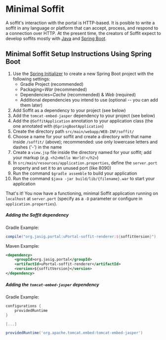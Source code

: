 
# Minimal Soffit

A soffit's interaction with the portal is HTTP-based.  It is posible to write a
soffit in any language or platform that can accept, process, and respond to a
connection over HTTP.  At the present time, the creators of Soffit expect to
develop soffits mostly with [Java][] and [Spring Boot][].

## Minimal Soffit Setup Instructions Using Spring Boot

1. Use the [Spring Initializer][] to create a new Spring Boot project with the
   following settings:
    * Gradle Project (recommended)
    * Packaging=*War* (recommended)
    * Dependencies=*Cache* (recommended) & *Web* (required)
    * Additional dependencies you intend to use (optional -- you can add them
      later)
1. Add Soffit as a dependency to your project (see below)
1. Add the `tomcat-embed-jasper` dependency to your project (see below)
1. Add the `@SoffitApplication` annotation to your application class (the one
   annotated with `@SpringBootApplication`)
1. Create the directory path `src/main/webapp/WEB-INF/soffit/`
1. Choose a name for your soffit and create a directory with that name inside
   `/soffit/` (above);  recommended:  use only lowercase letters and dashes
   ('-') in the name
1. Create a `view.jsp` file inside the directory named for your soffit;  add
   your markup (_e.g._ `<h2>Hello World!</h2>`)
1. In `src/main/resources/application.properties`, define the `server.port`
   property and set it to an unused port (like 8090)
1. Run the command `$gradle assemble` to build your application
1. Run the command `$java -jar build/lib/{filename}.war` to start your
   application

That's it!  You now have a functioning, minimal Soffit application running on
`localhost` at `server.port` (specify as a `-D` parameter or configure in
`application.properties`).

##### Adding the Soffit dependency

Gradle Example:

``` gradle
compile("org.jasig.portal:uPortal-soffit-renderer:${soffitVersion}")
```

Maven Example:

``` xml
<dependency>
    <groupId>org.jasig.portal</groupId>
    <artifactId>uPortal-soffit-renderer</artifactId>
    <version>${soffitVersion}</version>
</dependency>
```

##### Adding the `tomcat-embed-jasper` dependency

Gradle Example:

``` gradle
configurations {
    providedRuntime
}

[...]

providedRuntime('org.apache.tomcat.embed:tomcat-embed-jasper')
```

[Java]: http://www.oracle.com/technetwork/java/index.html
[Spring Boot]: http://projects.spring.io/spring-boot/
[Spring Initializer]: https://start.spring.io/
